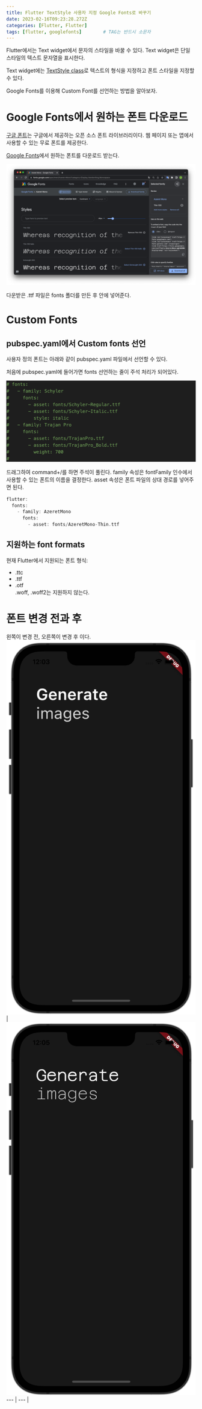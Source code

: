```yaml
---
title: Flutter TextStyle 사용자 지정 Google Fonts로 바꾸기
date: 2023-02-16T09:23:28.272Z
categories: [Flutter, Flutter]
tags: [flutter, googlefonts]		# TAG는 반드시 소문자
---
```


Flutter에서는 Text widget에서 문자의 스타일을 바꿀 수 있다. Text widget은 단일 스타일의 텍스트 문자열을 표시한다.

Text widget에는 [TextStyle class](https://api.flutter.dev/flutter/painting/TextStyle-class.html)로 텍스트의 형식을 지정하고 폰트 스타일을 지정할 수 있다. 

Google Fonts를 이용해 Custom Font를 선언하는 방법을 알아보자.

# Google Fonts에서 원하는 폰트 다운로드

[구글 폰트](https://fonts.google.com/)는 구글에서 제공하는 오픈 소스 폰트 라이브러리이다. 웹 페이지 또는 앱에서 사용할 수 있는 무료 폰트를 제공한다. 

[Google Fonts](https://fonts.google.com/)에서 원하는 폰트를 다운로드 받는다.

![google_fonts](/assets/img/to/google_fonts.png)

다운받은 .ttf 파일은 fonts 폴더를 만든 후 안에 넣어준다.

# Custom Fonts

## pubspec.yaml에서 Custom fonts 선언

사용자 정의 폰트는 아래와 같이 pubspec.yaml 파일에서 선언할 수 있다. 

처음에 pubspec.yaml에 들어가면 fonts 선언하는 줄이 주석 처리가 되어있다.

![textstyle_anotation](/assets/img/to/textstyle_anotation.png)

드래그하여 command+/를 하면 주석이 풀린다. family 속성은 fontFamily 인수에서 사용할 수 있는 폰트의 이름을 결정한다. asset 속성은 폰트 파일의 상대 경로를 넣어주면 된다.

```dart
flutter:
  fonts:
    - family: AzeretMono
      fonts:
        - asset: fonts/AzeretMono-Thin.ttf
```

## 지원하는 font formats

현재 Flutter에서 지원되는 폰트 형식:  
* .ttc   
* .ttf  
* .otf  
.woff, .woff2는 지원하지 않는다.


# 폰트 변경 전과 후
왼쪽이 변경 전, 오른쪽이 변경 후 이다.
![image.jpg1](/assets/img/to/flutter_textstyle_before.png) |![image.jpg2](/assets/img/to/flutter_textstyle_after.png)
--- | --- | 
